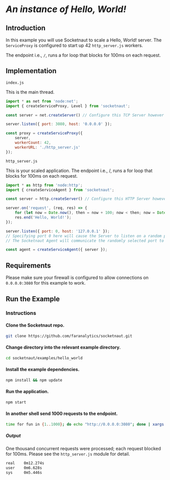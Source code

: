 # *An instance of Hello, World!*

## Introduction

In this example you will use Socketnaut to scale a Hello, World! server.  The `ServiceProxy` is configured to start up 42 `http_server.js` workers.

The endpoint i.e., `/`, runs a for loop that blocks for 100ms on each request.

## Implementation

`index.js`

This is the main thread.
```js
import * as net from 'node:net';
import { createServiceProxy, Level } from 'socketnaut';

const server = net.createServer() // Configure this TCP Server however you choose.

server.listen({ port: 3080, host: '0.0.0.0' });

const proxy = createServiceProxy({
    server,
    workerCount: 42,
    workerURL: './http_server.js'
});
```

`http_server.js`

This is your scaled application. The endpoint i.e., /, runs a for loop that blocks for 100ms on each request.

```js
import * as http from 'node:http';
import { createServiceAgent } from 'socketnaut';

const server = http.createServer() // Configure this HTTP Server however you choose.

server.on('request', (req, res) => {
    for (let now = Date.now(), then = now + 100; now < then; now = Date.now()); // Block for 100 milliseconds.
    res.end('Hello, World!');
});

server.listen({ port: 0, host: '127.0.0.1' });
// Specifying port 0 here will cause the Server to listen on a random port.
// The Socketnaut Agent will communicate the randomly selected port to the ServiceProxy.

const agent = createServiceAgent({ server });
```
## Requirements

Please make sure your firewall is configured to allow connections on `0.0.0.0:3080` for this example to work.

## Run the Example

### Instructions

#### Clone the Socketnaut repo.

```bash
git clone https://github.com/faranalytics/socketnaut.git
```

#### Change directory into the relevant example directory.

```bash
cd socketnaut/examples/hello_world
```

#### Install the example dependencies.

```bash
npm install && npm update
```

#### Run the application.

```bash
npm start
```

#### In another shell send 1000 requests to the endpoint.

```bash
time for fun in {1..1000}; do echo "http://0.0.0.0:3080"; done | xargs -n1 -P1000 curl
```

##### Output

One thousand concurrent requests were processed; each request blocked for 100ms. Please see the `http_server.js` module for detail.
```bash
real    0m12.274s
user    0m6.628s
sys     0m5.446s
```